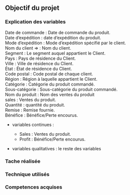 ## Objectif du projet 
### **Explication des variables**  
   Date de commande : Date de commande du produit.    
   Date d’expédition : date d’expédition du produit.  
   Mode d’expédition : Mode d’expédition spécifié par le client.    
   Nom du client =>   : Nom du client.    
   Segment : Le segment auquel appartient le Client.    
   Pays : Pays de résidence du Client.      
   Ville : Ville de résidence du Client.  
   État : État de résidence du Client.  
   Code postal : Code postal de chaque client.  
   Région : Région à laquelle appartient le Client.  
   Catégorie : Catégorie du produit commandé.  
   Sous-catégorie : Sous-catégorie du produit commandé.  
   Nom du produit : Nom des ventes du produit  
   sales : Ventes du produit.  
   Quantité : quantité du produit.  
   Remise : Remise fournie.  
   Bénéfice : Bénéfice/Perte encourus.  

   * variables continues : 
      - Sales : Ventes du produit.
      - Profit :  Bénéfice/Perte encourus.
   
   * variables qualitatives : le reste des variables

### Tache réalisée 

### Technique utilisés 

### Competences acquises
